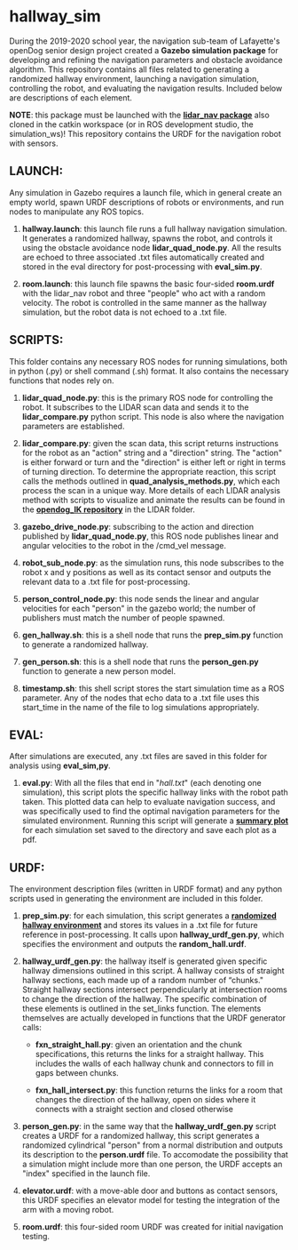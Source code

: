 # hallway_sim
During the 2019-2020 school year, the navigation sub-team of Lafayette's openDog senior design project created a **Gazebo simulation package** for developing and refining the navigation parameters and obstacle avoidance algorithm.  This repository contains all files related to generating a randomized hallway environment, launching a navigation simulation, controlling the robot, and evaluating the navigation results.  Included below are descriptions of each element.

**NOTE**: this package must be launched with the [**lidar_nav package**](https://github.com/fainorr/lidar_nav) also cloned in the catkin workspace (or in ROS development studio, the simulation_ws)!  This repository contains the URDF for the navigation robot with sensors.


## LAUNCH:
Any simulation in Gazebo requires a launch file, which in general create an empty world, spawn URDF descriptions of robots or environments, and run nodes to manipulate any ROS topics.

1. **hallway.launch**: this launch file runs a full hallway navigation simulation.  It generates a randomized hallway, spawns the robot, and controls it using the obstacle avoidance node **lidar_quad_node.py**.  All the results are echoed to three associated .txt files automatically created and stored in the eval directory for post-processing with **eval_sim.py**.

2. **room.launch**: this launch file spawns the basic four-sided **room.urdf** with the lidar_nav robot and three "people" who act with a random velocity.  The robot is controlled in the same manner as the hallway simulation, but the robot data is not echoed to a .txt file.


## SCRIPTS:
This folder contains any necessary ROS nodes for running simulations, both in python (.py) or shell command (.sh) format.  It also contains the necessary functions that nodes rely on.

1. **lidar_quad_node.py**: this is the primary ROS node for controlling the robot.  It subscribes to the LIDAR scan data and sends it to the **lidar_compare.py** python script.  This node is also where the navigation parameters are established.

2. **lidar_compare.py**: given the scan data, this script returns instructions for the robot as an "action" string and a "direction" string.  The "action" is either forward or turn and the "direction" is either left or right in terms of turning direction.  To determine the appropriate reaction, this script calls the methods outlined in **quad_analysis_methods.py**, which each process the scan in a unique way.  More details of each LIDAR analysis method with scripts to visualize and animate the results can be found in the [**opendog_IK repository**](https://github.com/fainorr/opendog_IK) in the LIDAR folder.

3. **gazebo_drive_node.py**: subscribing to the action and direction published by **lidar_quad_node.py**, this ROS node publishes linear and angular velocities to the robot in the /cmd_vel message.

4. **robot_sub_node.py**: as the simulation runs, this node subscribes to the robot x and y positions as well as its contact sensor and outputs the relevant data to a .txt file for post-processing.

5. **person_control_node.py**: this node sends the linear and angular velocities for each "person" in the gazebo world; the number of publishers must match the number of people spawned.

6. **gen_hallway.sh**: this is a shell node that runs the **prep_sim.py** function to generate a randomized hallway.

7. **gen_person.sh**: this is a shell node that runs the **person_gen.py** function to generate a new person model.

8. **timestamp.sh**: this shell script stores the start simulation time as a ROS parameter.  Any of the nodes that echo data to a .txt file uses this start_time in the name of the file to log simulations appropriately.


## EVAL:
After simulations are executed, any .txt files are saved in this folder for analysis using **eval_sim,py**.

1. **eval.py**: With all the files that end in "_hall.txt_" (each denoting one simulation), this script plots the specific hallway links with the robot path taken.  This plotted data can help to evaluate navigation success, and was specifically used to find the optimal navigation parameters for the simulated environment.  Running this script will generate a [**summary plot**](https://github.com/fainorr/hallway_sim/tree/master/images/simulation_plot.pdf) for each simulation set saved to the directory and save each plot as a pdf.


## URDF:
The environment description files (written in URDF format) and any python scripts used in generating the environment are included in this folder.

1. **prep_sim.py**: for each simulation, this script generates a [**randomized hallway environment**](https://github.com/fainorr/hallway_sim/tree/master/images/hallway.png) and stores its values in a .txt file for future reference in post-processing.  It calls upon **hallway_urdf_gen.py**, which specifies the environment and outputs the **random_hall.urdf**.

2. **hallway_urdf_gen.py**: the hallway itself is generated given specific hallway dimensions outlined in this script.  A hallway consists of straight hallway sections, each made up of a random number of “chunks."  Straight hallway sections intersect perpendicularly at intersection rooms to change the direction of the hallway.  The specific combination of these elements is outlined in the set_links function.  The elements themselves are actually developed in functions that the URDF generator calls:

    - **fxn_straight_hall.py**: given an orientation and the chunk specifications, this returns the links for a straight hallway.  This includes the walls of each hallway chunk and connectors to fill in gaps between chunks.

    - **fxn_hall_intersect.py**: this function returns the links for a room that changes the direction of the hallway, open on sides where it connects with a straight section and closed otherwise

3. **person_gen.py**: in the same way that the **hallway_urdf_gen.py** script creates a URDF for a randomized hallway, this script generates a randomized cylindrical "person" from a normal distribution and outputs its description to the **person.urdf** file.  To accomodate the possibility that a simulation might include more than one person, the URDF accepts an "index" specified in the launch file.

4. **elevator.urdf**: with a move-able door and buttons as contact sensors, this URDF specifies an elevator model for testing the integration of the arm with a moving robot.

5. **room.urdf**: this four-sided room URDF was created for initial navigation testing.
